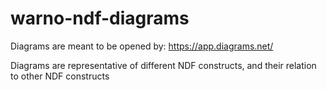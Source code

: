 # warno-ndf-diagrams

Diagrams are meant to be opened by: https://app.diagrams.net/

Diagrams are representative of different NDF constructs, and their relation to other NDF constructs 
